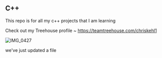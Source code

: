 ## C++

This repo is for all my c++ projects that I am learning

Check out my Treehouse profile ~ https://teamtreehouse.com/chriskehl1

![IMG_0427](https://user-images.githubusercontent.com/34662330/91624568-2505cc00-e96f-11ea-8c5d-4e23bdf0d8b7.jpg)

we've just updated a file
